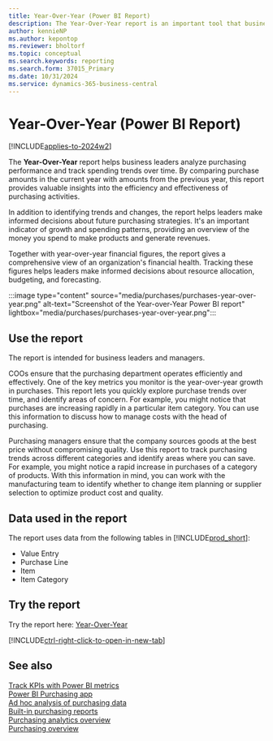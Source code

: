```yaml
---
title: Year-Over-Year (Power BI Report)
description: The Year-Over-Year report is an important tool that business leaders use to analyze purchasing performance and track spending trends over time.
author: kennieNP
ms.author: kepontop
ms.reviewer: bholtorf
ms.topic: conceptual
ms.search.keywords: reporting
ms.search.form: 37015_Primary
ms.date: 10/31/2024
ms.service: dynamics-365-business-central
---
```


# Year-Over-Year (Power BI Report)

[!INCLUDE[applies-to-2024w2](includes/applies-to-2024w2.md)]

The **Year-Over-Year** report helps business leaders analyze purchasing performance and track spending trends over time. By comparing purchase amounts in the current year with amounts from the previous year, this report provides valuable insights into the efficiency and effectiveness of purchasing activities.

In addition to identifying trends and changes, the report helps leaders make informed decisions about future purchasing strategies. It's an important indicator of growth and spending patterns, providing an overview of the money you spend to make products and generate revenues.

Together with year-over-year financial figures, the report gives a comprehensive view of an organization's financial health. Tracking these figures helps leaders make informed decisions about resource allocation, budgeting, and forecasting.

:::image type="content" source="media/purchases/purchases-year-over-year.png" alt-text="Screenshot of the Year-over-Year Power BI report" lightbox="media/purchases/purchases-year-over-year.png":::

## Use the report

The report is intended for business leaders and managers.

COOs ensure that the purchasing department operates efficiently and effectively. One of the key metrics you monitor is the year-over-year growth in purchases. This report lets you quickly explore purchase trends over time, and identify areas of concern. For example, you might notice that purchases are increasing rapidly in a particular item category. You can use this information to discuss how to manage costs with the head of purchasing.

Purchasing managers ensure that the company sources goods at the best price without compromising quality. Use this report to track purchasing trends across different categories and identify areas where you can save. For example, you might notice a rapid increase in purchases of a category of products. With this information in mind, you can work with the manufacturing team to identify whether to change item planning or supplier selection to optimize product cost and quality.

<!-- ## Key Performance Indicators (KPIs)

The *Year-Over-Year* report includes the following KPIs and measures: 

- [**Current Year**](####)
- [**Previous Year (Fiscal)**](####)
- [**Current Year YOY (Fiscal)**](####) -->

## Data used in the report

The report uses data from the following tables in [!INCLUDE[prod_short](includes/prod_short.md)]:

- Value Entry
- Purchase Line
- Item
- Item Category

## Try the report

Try the report here: [Year-Over-Year](https://businesscentral.dynamics.com?page=37015)

[!INCLUDE[ctrl-right-click-to-open-in-new-tab](includes/ctrl-right-click-to-open-in-new-tab.md)]

## See also

[Track KPIs with Power BI metrics](track-kpis-with-power-bi-metrics.md)  
[Power BI Purchasing app](purchases-powerbi-app.md)  
[Ad hoc analysis of purchasing data](ad-hoc-analysis-purchasing.md)  
[Built-in purchasing reports](purchase-reports.md)  
[Purchasing analytics overview](purchasing-analytics-overview.md)  
[Purchasing overview](purchasing-manage-purchasing.md)  
